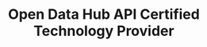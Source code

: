 ---
type: services/single
position: "Services"
aliases: /certification
title: "Open Data Hub API Certified Technology Provider"

rows:
  - title: "<u>How to be certified?</u>"
    description: >
      1. Send a request to us to be certified. Do include the following details:
          
          a. Endpoint URL and technical description of your output API.
          
          b. Contact point for community updates, like the Data Consumer Contract.
      
      2. The Open Data Hub team develops a Data Collector.
      
      3. The Open Data Hub team verifies the compatibility and that the data gets collected in out Testing Environment.
      
      4. The Open Data Hub team sends a certificate of compatibility and adds your organization to the Certified Technology Provider register on OpenDataHub.com.
    partial: text-contact.html
    contact_email: "help@opendatahub.com"

---